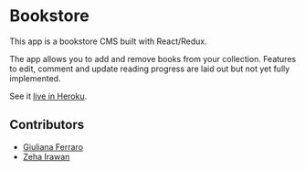 # Bookstore
This app is a bookstore CMS built with React/Redux.

The app allows you to add and remove books from your collection. Features to edit, comment and update reading progress are laid out but not yet fully implemented.

See it [live in Heroku](https://magic-books-inc-bookstore.herokuapp.com/).

## Contributors
* [Giuliana Ferraro](https://github.com/gferrarocamus)
* [Zeha Irawan](https://github.com/JangkarBumi)
